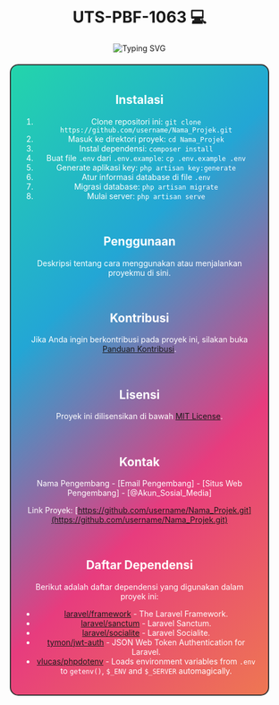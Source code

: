 <h1 align="center">UTS-PBF-1063 💻</h1>

<p align="center">
  <img src="https://readme-typing-svg.herokuapp.com?font=Roboto&size=30&color=FFFFFF&center=true&vCenter=true&width=500&height=70&lines=Deskripsi+singkat+tentang+proyekmu+di+sini" alt="Typing SVG">
</p>

<div align="center" style="margin: 20px; padding: 20px; border-radius: 15px; border: 2px solid #333; color: white; background-color: transparent; background-image: url('https://cdn.pixabay.com/photo/2016/12/26/17/28/background-1932466_960_720.png'); background-size: cover; background-blend-mode: multiply; animation: gradient-bg 15s ease infinite;">

  ## Instalasi

1. Clone repositori ini: `git clone https://github.com/username/Nama_Projek.git`
2. Masuk ke direktori proyek: `cd Nama_Projek`
3. Instal dependensi: `composer install`
4. Buat file `.env` dari `.env.example`: `cp .env.example .env`
5. Generate aplikasi key: `php artisan key:generate`
6. Atur informasi database di file `.env`
7. Migrasi database: `php artisan migrate`
8. Mulai server: `php artisan serve`

  <br>

  ## Penggunaan

Deskripsi tentang cara menggunakan atau menjalankan proyekmu di sini.

  <br>

  ## Kontribusi

Jika Anda ingin berkontribusi pada proyek ini, silakan buka [Panduan Kontribusi](CONTRIBUTING.md).

  <br>

  ## Lisensi

Proyek ini dilisensikan di bawah [MIT License](LICENSE).

  <br>

  ## Kontak

Nama Pengembang - [Email Pengembang] - [Situs Web Pengembang] - [@Akun_Sosial_Media]

Link Proyek: [https://github.com/username/Nama_Projek.git](https://github.com/username/Nama_Projek.git)

  <br>

  ## Daftar Dependensi

Berikut adalah daftar dependensi yang digunakan dalam proyek ini:

- [laravel/framework](https://github.com/laravel/framework) - The Laravel Framework.
- [laravel/sanctum](https://github.com/laravel/sanctum) - Laravel Sanctum.
- [laravel/socialite](https://github.com/laravel/socialite) - Laravel Socialite.
- [tymon/jwt-auth](https://github.com/tymondesigns/jwt-auth) - JSON Web Token Authentication for Laravel.
- [vlucas/phpdotenv](https://github.com/vlucas/phpdotenv) - Loads environment variables from `.env` to `getenv()`, `$_ENV` and `$_SERVER` automagically.

</div>

<style>
  @keyframes gradient-bg {
    0% {background: linear-gradient(-45deg, #ee7752, #e73c7e, #23a6d5, #23d5ab);}
    50% {background: linear-gradient(-45deg, #23d5ab, #23a6d5, #e73c7e, #ee7752);}
    100% {background: linear-gradient(-45deg, #ee7752, #e73c7e, #23a6d5, #23d5ab);}
  }
</style>
